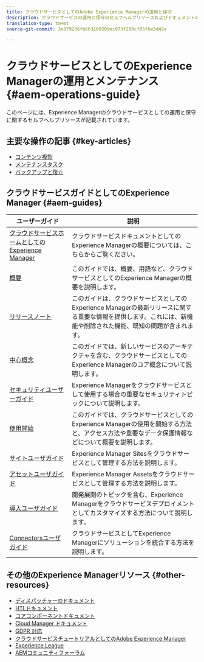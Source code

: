 ```yaml
---
title: クラウドサービスとしてのAdobe Experience Managerの運用と保守
description: クラウドサービスの運用と保守のセルフヘルプリソースおよびドキュメントのリンクとしてのAdobe Experience Manager
translation-type: tm+mt
source-git-commit: 3e379236fb663160209ec973f299cf85f6e3d42e

---
```



# クラウドサービスとしてのExperience Managerの運用とメンテナンス {#aem-operations-guide}

このページには、Experience Managerのクラウドサービスとしての運用と保守に関するセルフヘルプリソースが記載されています。

## 主要な操作の記事 {#key-articles}

* [コンテンツ複製](replication.md)
* [メンテナンスタスク](maintenance.md)
* [バックアップと復元](backup.md)

## クラウドサービスガイドとしてのExperience Manager {#aem-guides}

| ユーザーガイド | 説明 |
|---|---|
| [クラウドサービスホームとしてのExperience Manager](/help/landing/home.md) | クラウドサービスドキュメントとしてのExperience Managerの概要については、こちらからご覧ください。 |
| [概要](/help/overview/home.md) | このガイドでは、概要、用語など、クラウドサービスとしてのExperience Managerの概要を説明します。 |
| [リリースノート](/help/release-notes/home.md) | このガイドは、クラウドサービスとしてのExperience Managerの最新リリースに関する重要な情報を提供します。これには、新機能や削除された機能、既知の問題が含まれます。 |
| [中心概念](/help/core-concepts/home.md) | このガイドでは、新しいサービスのアーキテクチャを含む、クラウドサービスとしてのExperience Managerのコア概念について説明します。 |
| [セキュリティユーザーガイド](/help/security/home.md) | Experience Managerをクラウドサービスとして使用する場合の重要なセキュリティトピックについて説明します。 |
| [使用開始](/help/onboarding/home.md) | このガイドでは、クラウドサービスとしてのExperience Managerの使用を開始する方法と、アクセス方法や重要なデータ保護情報などについて概要を説明します。 |
| [サイトユーザガイド](/help/sites-cloud/home.md) | Experience Manager Sitesをクラウドサービスとして管理する方法を説明します。 |
| [アセットユーザガイド](/help/assets/home.md) | Experience Manager Assetsをクラウドサービスとして管理する方法を説明します。 |
| [導入ユーザガイド](/help/implementing/home.md) | 開発展開のトピックを含む、Experience Managerをクラウドサービスデプロイメントとしてカスタマイズする方法について説明します。 |
| [Connectorsユーザガイド](/help/connectors/home.md) | クラウドサービスとしてExperience Managerにソリューションを統合する方法を説明します。 |

## その他のExperience Managerリソース {#other-resources}

* [ディスパッチャーのドキュメント](/help/implementing/dispatcher/overview.md)
* [HTLドキュメント](https://docs.adobe.com/content/help/en/experience-manager-htl/using/overview.html)
* [コアコンポーネントドキュメント](https://docs.adobe.com/content/help/en/experience-manager-core-components/using/introduction.html)
* [Cloud Manager ドキュメント](https://docs.adobe.com/content/help/en/experience-manager-cloud-manager/using/introduction-to-cloud-manager.html)
* [GDPR 対応](/help/onboarding/data-privacy-and-protection-readiness/aem-readiness.md)
* [クラウドサービスチュートリアルとしてのAdobe Experience Manager](https://docs.adobe.com/content/help/en/experience-manager-learn/cloud-service/overview.html)
* [Experience League](https://guided.adobe.com/?promoid=K42KVXHD&mv=other#solutions/experience-manager)
* [AEMコミュニティフォーラム](https://forums.adobe.com/community/experience-cloud/marketing-cloud/experience-manager)